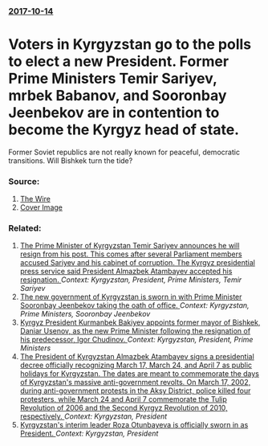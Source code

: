 ### [2017-10-14](/news/2017/10/14/index.md)

# Voters in Kyrgyzstan go to the polls to elect a new President. Former Prime Ministers Temir Sariyev, mrbek Babanov, and Sooronbay Jeenbekov are in contention to become the Kyrgyz head of state. 

Former Soviet republics are not really known for peaceful, democratic transitions. Will Bishkek turn the tide?


### Source:

1. [The Wire](https://thewire.in/187128/stakes-in-presidential-elections-extend-beyond-kyrgyz-republic/)
1. [Cover Image](https://thewire.in/wp-content/uploads/2017/10/collage-pres-2.jpg)

### Related:

1. [The Prime Minister of Kyrgyzstan Temir Sariyev announces he will resign from his post. This comes after several Parliament members accused Sariyev and his cabinet of corruption. The Kyrgyz presidential press service said President Almazbek Atambayev accepted his resignation. ](/news/2016/04/11/the-prime-minister-of-kyrgyzstan-temir-sariyev-announces-he-will-resign-from-his-post-this-comes-after-several-parliament-members-accused-s.md) _Context: Kyrgyzstan, President, Prime Ministers, Temir Sariyev_
2. [The new government of Kyrgyzstan is sworn in with Prime Minister Sooronbay Jeenbekov taking the oath of office. ](/news/2016/04/28/the-new-government-of-kyrgyzstan-is-sworn-in-with-prime-minister-sooronbay-jeenbekov-taking-the-oath-of-office.md) _Context: Kyrgyzstan, Prime Ministers, Sooronbay Jeenbekov_
3. [ Kyrgyz President Kurmanbek Bakiyev appoints former mayor of Bishkek, Daniar Usenov, as the new Prime Minister following the resignation of his predecessor, Igor Chudinov. ](/news/2009/10/21/kyrgyz-president-kurmanbek-bakiyev-appoints-former-mayor-of-bishkek-daniar-usenov-as-the-new-prime-minister-following-the-resignation-of.md) _Context: Kyrgyzstan, President, Prime Ministers_
4. [The President of Kyrgyzstan Almazbek Atambayev signs a presidential decree officially recognizing March 17, March 24, and April 7 as public holidays for Kyrgyzstan. The dates are meant to commemorate the days of Kyrgyzstan's massive anti-government revolts. On March 17, 2002, during anti-government protests in the Aksy District, police killed four protesters, while March 24 and April 7 commemorate the Tulip Revolution of 2006 and the Second Kyrgyz Revolution of 2010, respectively. ](/news/2016/04/4/the-president-of-kyrgyzstan-almazbek-atambayev-signs-a-presidential-decree-officially-recognizing-march-17-march-24-and-april-7-as-public.md) _Context: Kyrgyzstan, President_
5. [Kyrgyzstan's interim leader Roza Otunbayeva is officially sworn in as President. ](/news/2010/07/3/kyrgyzstan-s-interim-leader-roza-otunbayeva-is-officially-sworn-in-as-president.md) _Context: Kyrgyzstan, President_

